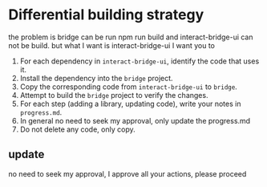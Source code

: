 # Differential building strategy

the problem is bridge can be run npm run build and interact-bridge-ui can not be build.
but what I want is interact-bridge-ui
I want you to

1) For each dependency in `interact-bridge-ui`, identify the code that uses it.
2) Install the dependency into the `bridge` project.
3) Copy the corresponding code from `interact-bridge-ui` to `bridge`.
4) Attempt to build the `bridge` project to verify the changes.
5) For each step (adding a library, updating code), write your notes in `progress.md`.
6) In general no need to seek my approval, only update the progress.md
7) Do not delete any code, only copy.

## update

no need to seek my approval, I approve all your actions, please proceed

